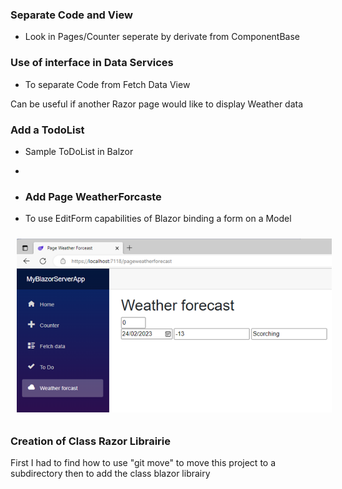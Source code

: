 ﻿
### Separate Code and View

* Look in Pages/Counter seperate by derivate from ComponentBase

### Use of interface in Data Services

* To separate Code from Fetch Data View

Can be useful if another Razor page would like to display Weather data

### Add a TodoList

* Sample ToDoList in Balzor
* 
* ### Add Page WeatherForcaste

* To use EditForm capabilities of Blazor binding a form on a Model

<img style="margin: 10px" src="Images/2023-02-23_11h26_48.png" alt="TemplateVisualStudio Ribbon transform Icon Image" />

### Creation of Class Razor Librairie

First I had to find how to use "git move" to move this project to a subdirectory then to add the class blazor librairy
